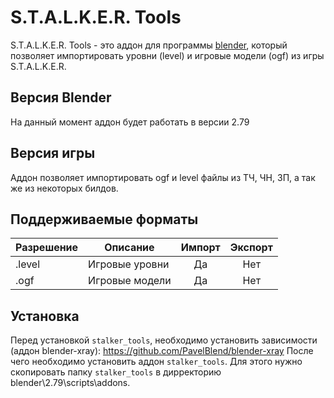 # S.T.A.L.K.E.R. Tools

S.T.A.L.K.E.R. Tools - это аддон для программы [blender](http://www.blender.org/), который позволяет импортировать уровни (level) и игровые модели (ogf) из игры S.T.A.L.K.E.R.

## Версия Blender

На данный момент аддон будет работать в версии 2.79

## Версия игры

Аддон позволяет импортировать ogf и level файлы из ТЧ, ЧН, ЗП, а так же из некоторых билдов.

## Поддерживаемые форматы
| Разрешение | Описание       | Импорт | Экспорт |
|------------|----------------|:------:|:-------:|
| .level     | Игровые уровни | Да     | Нет     |
| .ogf       | Игровые модели | Да     | Нет     |

## Установка

Перед установкой `stalker_tools`, необходимо установить зависимости (аддон blender-xray):
https://github.com/PavelBlend/blender-xray
После чего необходимо установить аддон `stalker_tools`.
Для этого нужно скопировать папку `stalker_tools` в дирректорию blender\2.79\scripts\addons\.
